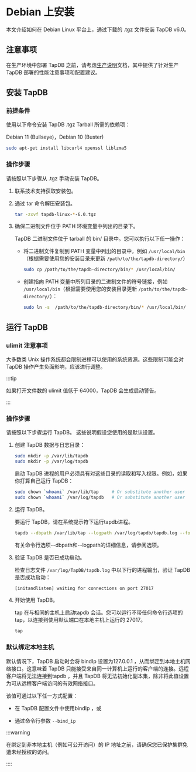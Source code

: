 # Debian 上安装

本文介绍如何在 Debian Linux 平台上，通过下载的 .tgz 文件安装 TapDB v6.0。

## 注意事项

在生产环境中部署 TapDB 之前，请考虑[生产说明](../administration/production-notes.md)文档，其中提供了针对生产 TapDB 部署的性能注意事项和配置建议。

## 安装 TapDB

### 前提条件

使用以下命令安装 TapDB .tgz Tarball 所需的依赖项：

Debian 11 (Bullseye)，Debian 10 (Buster)

```bash
sudo apt-get install libcurl4 openssl liblzma5
```


### 操作步骤

请按照以下步骤从 .tgz 手动安装 TapDB。

1. 联系技术支持获取安装包。

2. 通过 tar 命令解压安装包。

    ```bash
    tar -zxvf tapdb-linux-*-6.0.tgz
    ```
   
3. 确保二进制文件位于 PATH 环境变量中列出的目录下。

   TapDB 二进制文件位于 tarball 的 bin/ 目录中。您可以执行以下任一操作：

    - 将二进制文件复制到 PATH 变量中列出的目录中，例如 `/usr/local/bin`（根据需要使用您的安装目录来更新 `/path/to/the/tapdb-directory/`）

        ```bash
        sudo cp /path/to/the/tapdb-directory/bin/* /usr/local/bin/
        ```

    - 创建指向 PATH 变量中所列目录的二进制文件的符号链接，例如 `/usr/local/bin`（根据需要使用您的安装目录更新 `/path/to/the/tapdb-directory/`）：

        ```bash
        sudo ln -s  /path/to/the/tapdb-directory/bin/* /usr/local/bin/
        ```

## 运行 TapDB

### ulimit 注意事项

大多数类 Unix 操作系统都会限制进程可以使用的系统资源。这些限制可能会对 TapDB 操作产生负面影响，应该进行调整。

:::tip

如果打开文件数的 ulimit 值低于 64000，TapDB 会生成启动警告。

:::

### 操作步骤

请按照以下步骤运行 TapDB。 这些说明假设您使用的是默认设置。

1. 创建 TapDB 数据与日志目录：

    ```bash
    sudo mkdir -p /var/lib/tapdb
    sudo mkdir -p /var/log/tapdb
    ```

   启动 TapDB 进程的用户必须具有对这些目录的读取和写入权限。例如，如果你打算自己运行 TapDB：

    ```bash
    sudo chown `whoami` /var/lib/tap     # Or substitute another user
    sudo chown `whoami` /var/log/tapdb   # Or substitute another user
    ```

2. 运行 TapDB。

   要运行 TapDB，请在系统提示符下运行tapdb进程。

    ```bash
    tapdb --dbpath /var/lib/tap --logpath /var/log/tapdb/tapdb.log --fork
    ```

   有关命令行选项--dbpath和--logpath的详细信息，请参阅选项。

3. 验证 TapDB 是否已成功启动。

   检查日志文件 `/var/log/TapDB/tapdb.log` 中以下行的进程输出，验证 TapDB 是否成功启动：

    ```bash
    [initandlisten] waiting for connections on port 27017
    ```

4. 开始使用 TapDB。

   tap 在与相同的主机上启动tapdb 会话。您可以运行不带任何命令行选项的 tap，以连接到使用默认端口在本地主机上运行的 27017。

    ```bash
    tap
    ```



### 默认绑定本地主机

默认情况下，TapDB 启动时会将 bindIp 设置为127.0.0.1 ，从而绑定到本地主机网络接口。这意味着 TapDB 只能接受来自同一计算机上运行的客户端的连接。远程客户端将无法连接到tapdb ，并且 TapDB 将无法初始化副本集，除非将此值设置为可从远程客户端访问的有效网络接口。

该值可通过以下任一方式配置：

- 在 TapDB 配置文件中使用bindIp ，或

- 通过命令行参数 `--bind_ip`

:::warning

在绑定到非本地主机（例如可公开访问）的 IP 地址之前，请确保您已保护集群免遭未经授权的访问。

::::